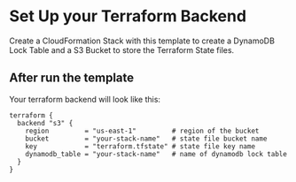# Set Up your Terraform Backend

Create a CloudFormation Stack with this template to create a DynamoDB Lock Table and a S3 Bucket to store the Terraform State files.

## After run the template

Your terraform backend will look like this:

```
terraform {
  backend "s3" {
    region         = "us-east-1"         # region of the bucket
    bucket         = "your-stack-name"   # state file bucket name
    key            = "terraform.tfstate" # state file key name
    dynamodb_table = "your-stack-name"   # name of dynamodb lock table
  }
}
```
